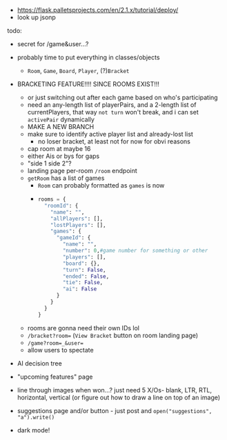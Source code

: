 - https://flask.palletsprojects.com/en/2.1.x/tutorial/deploy/
- look up jsonp

todo:
- secret for /game&user...?

- probably time to put everything in classes/objects
  - `Room`, `Game`, `Board`, `Player`, (?)`Bracket`

- BRACKETING FEATURE!!!! SINCE ROOMS EXIST!!!
  - or just switching out after each game based on who's participating
  - need an any-length list of playerPairs, and a 2-length list of currentPlayers, that way `not turn` won't break, and i can set `activePair` dynamically
  - MAKE A NEW BRANCH
  - make sure to identify active player list and already-lost list
    - no loser bracket, at least not for now for obvi reasons
  - cap room at maybe 16
  - either Ais or bys for gaps
  - "side 1 side 2"?
  - landing page per-room `/room` endpoint
  - `getRoom` has a list of games
    - `Room` can probably formatted as `games` is now
    - ```py
      rooms = {
        "roomId": {
          "name": "",
          "allPlayers": [],
          "lostPlayers": [],
          "games": {
            "gameId": {
              "name": "",
              "number": 0,#game number for something or other
              "players": [],
              "board": {},
              "turn": False,
              "ended": False,
              "tie": False,
              "ai": False
            }
          }
        }
      }
  - rooms are gonna need their own IDs lol
  - `/bracket?room=` (`View Bracket` button on room landing page)
  - `/game?room=_&user=`
  - allow users to spectate

- AI decision tree

- "upcoming features" page

- line through images when won...? just need 5 X/Os- blank, LTR, RTL, horizontal, vertical (or figure out how to draw a line on top of an image)

- suggestions page and/or button - just post and `open("suggestions", "a").write()`

- dark mode! 